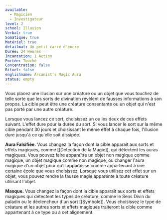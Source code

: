```yaml
---
available:
  - Magicien
  - Investigateur
level: 2
school: Illusion
Verbal: true
Somatique: true
Matériel: true
detailmat: Un petit carré d'encre
Durée: 24 Heures
Incantation: 1 Action
Portée: Touché
Concentration: false
Rituel: false
englishname: Arcanist's Magic Aura
status: empty
---
```

Vous placez une illusion sur une créature ou un objet que vous touchez de telle sorte que les sorts de divination révèlent de fausses informations à son propos. La cible peut être une créature consentante ou un objet qui n'est pas porté par une autre créature.

Lorsque vous lancez ce sort, choisissez un ou les deux de ces effets suivant. L'effet dure pour la durée du sort. Si vous lancer le sort sur la même cible pendant 30 jours et choisissant le même effet à chaque fois, l'illusion dure jusqu'à ce qu'elle soit dissipée.

**Aura Falsifiée.** Vous changez la façon dont la cible apparaît aux sorts et effets magiques, comme [[Détection de la Magie]], qui détectent les auras magiques. Vous pouvez faire apparaître un objet non magique comme magique, un objet magique comme non magique, ou changer l'aura magique d'un objet pour qu'il apparaisse comme appartenant à une certaine école que vous choisissez. Lorsque vous utilisez cet effet sur un objet, vous pouvez rendre la fausse magie apparente à toute créature utilisant l'objet.

**Masque.** Vous changez la façon dont la cible apparaît aux sorts et effets magiques qui détectent les types de créature, comme le Sens Divin du paladin ou le déclencheur d'un sort [[Symbole]]. Vous choisissez le type de créature et les autres sorts et effets magiques traiteront la cible comme appartenant à ce type ou à cet alignement.
